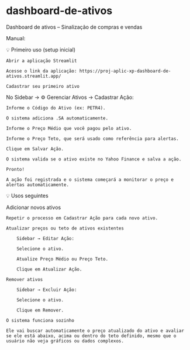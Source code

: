 # dashboard-de-ativos
Dashboard de ativos – Sinalização de compras e vendas

Manual:

💡 Primeiro uso (setup inicial)

    Abrir a aplicação Streamlit
    
    Acesse o link da aplicação: https://proj-aplic-xp-dashboard-de-ativos.streamlit.app/
    
    Cadastrar seu primeiro ativo

No Sidebar → ⚙️ Gerenciar Ativos → Cadastrar Ação:

    Informe o Código do Ativo (ex: PETR4).
    
    O sistema adiciona .SA automaticamente.
    
    Informe o Preço Médio que você pagou pelo ativo.
    
    Informe o Preço Teto, que será usado como referência para alertas.
    
    Clique em Salvar Ação.

    O sistema valida se o ativo existe no Yahoo Finance e salva a ação.
    
    Pronto!

    A ação foi registrada e o sistema começará a monitorar o preço e alertas automaticamente.

💡 Usos seguintes

Adicionar novos ativos

    Repetir o processo em Cadastrar Ação para cada novo ativo.
    
    Atualizar preços ou teto de ativos existentes
    
        Sidebar → Editar Ação:
        
        Selecione o ativo.
        
        Atualize Preço Médio ou Preço Teto.
        
        Clique em Atualizar Ação.
    
    Remover ativos
    
        Sidebar → Excluir Ação:
        
        Selecione o ativo.
        
        Clique em Remover.
    
    O sistema funciona sozinho
    
    Ele vai buscar automaticamente o preço atualizado do ativo e avaliar se ele está abaixo, acima ou dentro do teto definido, mesmo que o usuário não veja gráficos ou dados complexos.
